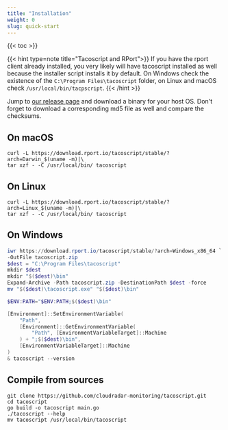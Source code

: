 ```yaml
---
title: "Installation"
weight: 0
slug: quick-start
---
```

{{< toc >}}

{{< hint type=note title="Tacoscript and RPort">}}
If you have the rport client already installed, you very likely will have tacoscript installed as well because the
installer script installs it by default. On Windows check the existence of the `C:\Program Files\tacoscript` folder,
on Linux and macOS check `/usr/local/bin/tacpscript`.
{{< /hint >}}

Jump to [our release page](https://github.com/cloudradar-monitoring/tacoscript/releases/tag/latest) and download a binary
for your host OS. Don't forget to download a corresponding md5 file as well and compare the checksums.

## On macOS

```shell
curl -L https://download.rport.io/tacoscript/stable/?arch=Darwin_$(uname -m)|\
tar xzf - -C /usr/local/bin/ tacoscript
```

## On Linux

```shell
curl -L https://download.rport.io/tacoscript/stable/?arch=Linux_$(uname -m)|\
tar xzf - -C /usr/local/bin/ tacoscript
```

## On Windows

```powershell
iwr https://download.rport.io/tacoscript/stable/?arch=Windows_x86_64 `
-OutFile tacoscript.zip
$dest = "C:\Program Files\tacoscript"
mkdir $dest
mkdir "$($dest)\bin"
Expand-Archive -Path tacoscript.zip -DestinationPath $dest -force
mv "$($dest)\tacoscript.exe" "$($dest)\bin"

$ENV:PATH="$ENV:PATH;$($dest)\bin"

[Environment]::SetEnvironmentVariable(
    "Path",
    [Environment]::GetEnvironmentVariable(
        "Path", [EnvironmentVariableTarget]::Machine
    ) + ";$($dest)\bin",
    [EnvironmentVariableTarget]::Machine
)
& tacoscript --version
```

## Compile from sources

```shell
git clone https://github.com/cloudradar-monitoring/tacoscript.git
cd tacoscript
go build -o tacoscript main.go
./tacoscript --help
mv tacoscript /usr/local/bin/tacoscript
```
